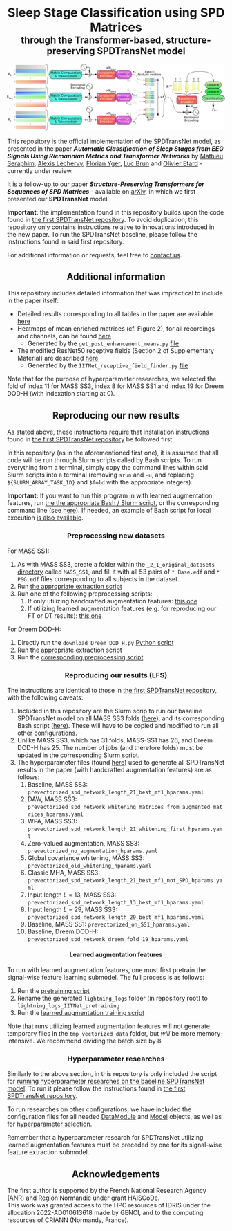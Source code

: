 <h1 style="text-align: center; margin-bottom: 0">Sleep Stage Classification using SPD Matrices</h1>
<h2 style="text-align: center; margin-top: 0">through the Transformer-based, structure-preserving SPDTransNet model</h2>

![The SPDTransNet architecture](./_z_miscellaneous/documentation/extras/model_architecture.png)

This repository is the official implementation of the SPDTransNet model, as presented in the paper
***Automatic Classification of Sleep Stages from EEG Signals Using Riemannian Metrics and Transformer Networks***
by [Mathieu Seraphim](https://orcid.org/0000-0002-9367-1190), [Alexis Lechervy](https://orcid.org/0000-0002-9441-0187),
[Florian Yger](https://orcid.org/0000-0002-7182-8062), [Luc Brun](https://orcid.org/0000-0002-1658-0527)
and [Olivier Etard](https://orcid.org/0000-0003-3661-0233) - currently under review.

It is a follow-up to our paper ***Structure-Preserving Transformers for Sequences of SPD Matrices*** - available
on [arXiv](https://arxiv.org/pdf/2309.07579.pdf), in which we first presented our **SPDTransNet** model.

**Important:** the implementation found in this repository builds upon the code found in
[the first SPDTransNet repository](https://github.com/MathieuSeraphim/SPDTransNet).
To avoid duplication, this repository only contains instructions relative to innovations introduced in the new paper.
To run the SPDTransNet baseline, please follow the instructions found in said first repository.

For additional information or requests, feel free to [contact us](mailto:mathieu.seraphim@unicaen.fr).

<h2 style="text-align: center;">Additional information</h2>

This repository includes detailed information that was impractical to include in the paper itself:
- Detailed results corresponding to all tables in the paper are available [here](./_z_miscellaneous/documentation/result_tables)
- Heatmaps of mean enriched matrices (cf. Figure 2), for all recordings and channels, can be found [here](./_z_miscellaneous/documentation/mean_enriched_matrices)
  - Generated by the `get_post_enhancement_means.py` [file](./_z_miscellaneous/standalone_tests/get_post_enhancement_means.py)
- The modified ResNet50 receptive fields (Section 2 of Supplementary Material) are described [here](./_z_miscellaneous/documentation/extras/IITNet%20modified%20Resnet50%20receptive%20fields.xlsx)
  - Generated by the `IITNet_receptive_field_finder.py` [file](./_z_miscellaneous/standalone_tests/IITNet_receptive_field_finder.py)

Note that for the purpose of hyperparameter researches, we selected the fold of index 11 for MASS SS3, index 8 for
MASS SS1 and index 19 for Dreem DOD-H (with indexation starting at 0).

<h2 style="text-align: center;">Reproducing our new results</h2>

As stated above, these instructions require that installation instructions found in
[the first SPDTransNet repository](https://github.com/MathieuSeraphim/SPDTransNet)
be followed first.

In this repository (as in the aforementioned first one), it is assumed that all code will be run through Slurm scripts
called by Bash scripts. To run everything from a terminal, simply copy the command lines within said Slurm scripts into
a terminal (removing `srun` and `-u`, and replacing `${SLURM_ARRAY_TASK_ID}` and `$fold` with the
appropriate integers).

**Important:** If you want to run this program in with learned augmentation features, run
[the the appropriate Bash / Slurm script](./_6_bash_scripts/_6_3_slurm_execution/slurm_from_bash_run_preprocessing_MASS_SS3_for_learned_augmentation.sh),
or the corresponding command line (see [here](./_6_bash_scripts/_6_3_slurm_execution/slurm_scripts/slurm_run_preprocessing_MASS_SS3_for_learned_augmentation.sl)).
If needed, an example of Bash script for local execution [is also available](./_6_bash_scripts/_6_2_local_execution/bash_one_run_full_spd_best_mf1_length_21.sh).

<h3 style="text-align: center;">Preprocessing new datasets</h3>

For MASS SS1:
1. As with MASS SS3, create a folder within the `_2_1_original_datasets` [directory](./_2_data_preprocessing/_2_1_original_datasets)
called `MASS_SS1`, and fill it with all 53 pairs of `* Base.edf` and `* PSG.edf` files 
corresponding to all subjects in the dataset.
2. Run [the appropriate extraction script](./_6_bash_scripts/_6_3_slurm_execution/slurm_from_bash_run_extraction_MASS_SS1.sh)
3. Run one of the following preprocessing scripts:
   1. If only utilizing handcrafted augmentation features: [this one](./_6_bash_scripts/_6_3_slurm_execution/slurm_from_bash_run_preprocessing_MASS_SS1.sh)
   2. If utilizing learned augmentation features (e.g. for reproducing our FT or DT results): [this one](./_6_bash_scripts/_6_3_slurm_execution/slurm_from_bash_run_preprocessing_MASS_SS1_for_learned_augmentation.sh)

For Dreem DOD-H:
1. Directly run the `download_Dreem_DOD_H.py` [Python script](./_2_data_preprocessing/_2_1_original_datasets/_download_scripts/download_Dreem_DOD_H.py)
2. Run [the appropriate extraction script](./_6_bash_scripts/_6_3_slurm_execution/slurm_from_bash_run_extraction_Dreem.sh)
3. Run the [corresponding preprocessing script](./_6_bash_scripts/_6_3_slurm_execution/slurm_from_bash_run_preprocessing_Dreem.sh)

<h3 style="text-align: center;">Reproducing our results (LFS)</h3>

The instructions are identical to those in [the first SPDTransNet repository](https://github.com/MathieuSeraphim/SPDTransNet?tab=readme-ov-file#reproducing_results),
with the following caveats:

1. Included in this repository are the Slurm scrip to run our baseline SPDTransNet model on all MASS SS3 folds
([here](./_6_bash_scripts/_6_3_slurm_execution/slurm_scripts/slurm_all_folds_full_spd_best_mf1_length_21.sl)), and its
corresponding Bash script ([here](./_6_bash_scripts/_6_3_slurm_execution/slurm_from_bash_all_folds_full_spd_best_mf1_length_21.sh)).
These will have to be copied and modified to run all other configurations.
2. Unlike MASS SS3, which has 31 folds, MASS-SS1 has 26, and Dreem DOD-H has 25. The number of jobs (and therefore folds)
must be updated in the corresponding Slurm script.
3. The hyperparameter files (found [here](./_1_configs/_1_z_miscellaneous/execution/past_runs_hyperparameters)) used
to generate all SPDTransNet results in the paper (with handcrafted augmentation features) are as follows:
   1. Baseline, MASS SS3: `prevectorized_spd_network_length_21_best_mf1_hparams.yaml`
   2. DAW, MASS SS3: `prevectorized_spd_network_whitening_matrices_from_augmented_matrices_hparams.yaml`
   3. WPA, MASS SS3: `prevectorized_spd_network_length_21_whitening_first_hparams.yaml`
   4. Zero-valued augmentation, MASS SS3: `prevectorized_no_augmentation_hparams.yaml`
   5. Global covariance whitening, MASS SS3: `prevectorized_old_whitening_hparams.yaml`
   6. Classic MHA, MASS SS3: `prevectorized_spd_network_length_21_best_mf1_not_SPD_hparams.yaml`
   7. Input length *L* = 13, MASS SS3: `prevectorized_spd_network_length_13_best_mf1_hparams.yaml`
   8. Input length *L* = 29, MASS SS3: `prevectorized_spd_network_length_29_best_mf1_hparams.yaml`
   9. Baseline, MASS SS1: `prevectorized_on_SS1_hparams.yaml`
   10. Baseline, Dreem DOD-H: `prevectorized_spd_network_dreem_fold_19_hparams.yaml`

<h4 style="text-align: center;">Learned augmentation features</h4>

To run with learned augmentation features, one must first pretrain the signal-wise feature learning submodel.
The full process is as follows:
1. Run the [pretraining script](./_6_bash_scripts/_6_3_slurm_execution/slurm_from_bash_all_folds_pretraining_for_learned_augmentation.sh)
2. Rename the generated `lightning_logs` folder (in repository root) to `lightning_logs_IITNet_pretraining`
3. Run the [learned augmentation training script](./_6_bash_scripts/_6_3_slurm_execution/slurm_from_bash_all_folds_learned_augmentation.sh)

Note that runs utilizing learned augmentation features will not generate temporary files in the `tmp_vectorized_data` folder,
but *will* be more memory-intensive. We recommend dividing the batch size by 8.

<h3 style="text-align: center;">Hyperparameter researches</h3>

Similarly to the above section, in this repository is only included the script for
[running hyperparameter researches on the baseline SPDTransNet model](./_6_bash_scripts/_6_3_slurm_execution/slurm_from_bash_hparam_research_full_spd_length_21.sh).
To run it please follow the instructions found in
[the first SPDTransNet repository](https://github.com/MathieuSeraphim/SPDTransNet?tab=readme-ov-file#hparam_research).

To run researches on other configurations, we have included the configuration files for all needed
[DataModule](./_1_configs/_1_4_data_modules) and [Model](./_1_configs/_1_5_models) objects, as well as for
[hyperparameter selection](./_1_configs/_1_z_miscellaneous/execution/hyperparameter_selection).

Remember that a hyperparameter research for SPDTransNet utilizing learned augmentation features must be preceded by one
for its signal-wise feature extraction submodel.

<h2 style="text-align: center;">Acknowledgements</h2>

The first author is supported by the French National Research Agency (ANR) and Region Normandie under grant HAISCoDe.  
This work was granted access to the HPC resources of IDRIS under the allocation 2022-AD010613618 made by GENCI, and
to the computing resources of CRIANN (Normandy, France).
